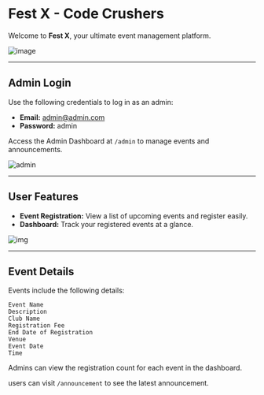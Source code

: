 # Fest X - Code Crushers

Welcome to **Fest X**, your ultimate event management platform.

![image](https://i.imgur.com/w0YPjZi.png)

---

## Admin Login

Use the following credentials to log in as an admin:

- **Email:** admin@admin.com  
- **Password:** admin

Access the Admin Dashboard at `/admin` to manage events and announcements.

![admin](https://i.imgur.com/fdXp5TL.png)

---

## User Features

- **Event Registration:** View a list of upcoming events and register easily.
- **Dashboard:** Track your registered events at a glance.

![img](https://i.imgur.com/CDb10i2.png)

---

## Event Details

Events include the following details:

```
Event Name
Description
Club Name
Registration Fee
End Date of Registration
Venue
Event Date
Time
```

Admins can view the registration count for each event in the dashboard.

users can visit `/announcement` to see the latest announcement.